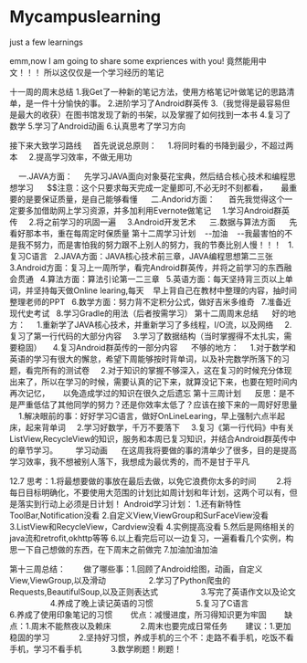 # Mycampuslearning
just a few learnings

emm,now I am going to share some expriences with you!
竟然能用中文！！！
所以这仅仅是一个学习经历的笔记

十一周的周末总结
1.我Get了一种新的笔记方法，使用方格笔记叶做笔记的思路清单，是一件十分愉快的事。
2.进阶学习了Android群英传
3.（我觉得是最容易但是最大的收获）在图书馆发现了新的书架，以及掌握了如何找到一本书
4.复习了数学
5.学习了Android动画
6.认真思考了学习方向

接下来大致学习路线
     首先说说总原则：
     1.将同时看的书降到最少，不超过两本
     2.提高学习效率，不做无用功
     
      一.JAVA方面：
     先学习JAVA面向对象葵花宝典，然后结合核心技术和编程思想学习
      $$注意：这个只要求每天完成一定量即可,不必无时不刻都看，
      最重要的是要保证质量，是自己能够看懂
      二.Andorid方面：
      首先我觉得这个一定要多加借助网上学习资源，并多加利用Evernote做笔记
      1.学习Android群英传
      2.将之前学习的巩固一遍
      3.Android开发艺术
      三.数据与算法方面
      先看好那本书，重在每周定时保质量
第十二周学习计划    --加油    --我最害怕的不是我不努力，而是害怕我的努力跟不上别人的努力，我的节奏比别人慢！！！
    1.复习C语言
    2.JAVA方面：JAVA核心技术前三章，JAVA编程思想第二三张
    3.Android方面：复习上一周所学，看完Android群英传，并将之前学习的东西融会贯通
    4.算法方面：算法引论第一二三章
    5.英语方面：每天坚持背三页以上单词，并坚持每天做Online learing,每天
    早上背自己在教材中整理的内容，抽时间整理老师的PPT
    6.数学方面：努力背不定积分公式，做好吉米多维奇
    7.准备近现代史考试
    8.学习Gradle的用法（后者按需学习）
第十二周周末总结
      好的地方：
      1.重新学了JAVA核心技术，并重新学习了多线程，I/O流，以及网络
      2.复习了第一行代码的大部分内容
      3.学习了数据结构（当时掌握得不太扎实，需要稳固）
      4.复习Android群英传的一部分内容
      不够的地方：
      1.对于数学和英语的学习有很大的懈怠，希望下周能够按时背单词，以及补完数学所落下的习题，看完所有的测试卷
      2.对于知识的掌握不够深入，这在复习的时候充分体现出来了，所以在学习的时候，需要认真的记下来，就算没记下来，也要在短时间内再次记忆，
      以免造成学过的知识在很久之后遗忘
第十三周计划
      反思：是不是严重低估了其他同学的努力？还是你效率太低了？应该在接下来的一周好好思量
      1.解决眼前的事：好好学习C语言，做好OnLineLearing，早上强制六点半起床，起来背单词
      2.学习好数学，千万不要落下
      3.复习《第一行代码》中有关ListView,RecycleView的知识，服务和本周已复习知识，并结合Android群英传中的章节学习。
        学习动画
      在这周我将要做的事的清单少了很多，目的是提高学习效率，我不想被别人落下，我想成为最优秀的，而不是甘于平凡

12.7 思考：1.将最想要做的事放在最后去做，以免它浪费你太多的时间
          2.将每日目标明确化，不要使用大范围的计划比如周计划和年计划，这两个可以有，但是落实到行动上必须是日计划！
Android学习计划：
  1.还有新特性ToolBar,Notification没看
  2.自定义View,ViewGroup和SurFaceView没看
  3.ListView和RecycleView，Cardview没看
  4.实例提高没看
  5.然后是网络相关的java流和retrofit,okhttp等等
  6.以上看完后可以一边复习，一遍看看几个实例，构思一下自己想做的东西，在下周末之前做完
  7.加油加油加油

第十三周总结：
        做了哪些事：1.回顾了Android绘图，动画，自定义View,ViewGroup,以及滑动
                   2.学习了Python爬虫的Requests,BeautifulSoup,以及正则表达式
                   3.写完了英语作文以及论文
                   4.养成了晚上读记英语的习惯
                   5.复习了C语言
                   6.养成了使用印象笔记的习惯
        优点：减慢进度，所习得知识更为牢固
        缺点：1.周末不能熬夜以及赖床
              2.周末也要完成日常任务
        建议：1.更加稳固的学习
              2.坚持好习惯，养成手机的三个不：走路不看手机，吃饭不看手机，学习不看手机
              3.数学刷题！刷题！







